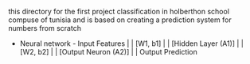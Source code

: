this directory for the first project classification in holberthon school compuse of tunisia
and is based on creating a prediction system for numbers from scratch




- Neural network -
                             Input Features
                                   |
                                   |
                                [W1, b1]
                                   |
                                   |
                          [Hidden Layer (A1)]
                                   |
                                   |
                                [W2, b2]
                                   |
                                   |
                          [Output Neuron (A2)]
                                   |
                                   |
                               Output Prediction
